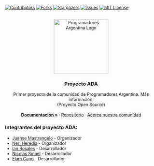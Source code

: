 <div id="top"></div>

<!-- PROJECT SHIELDS -->
<!--
*** I'm using markdown "reference style" links for readability.
*** Reference links are enclosed in brackets [ ] instead of parentheses ( ).
*** See the bottom of this document for the declaration of the reference variables
*** for contributors-url, forks-url, etc. This is an optional, concise syntax you may use.
*** https://www.markdownguide.org/basic-syntax/#reference-style-links
-->

[![Contributors][contributors-shield]][contributors-url]
[![Forks][forks-shield]][forks-url]
[![Stargazers][stars-shield]][stars-url]
[![Issues][issues-shield]][issues-url]
[![MIT License][license-shield]][license-url]

<!-- PROJECT LOGO -->
<br />
<div align="center">
  <a href="https://github.com/ProgramadoresArgentina/proyecto-ada">
    <img src="https://i.ibb.co/GR24xPk/Logo-PA.png" alt="Programadores Argentina Logo" height="180">
  </a>

  <h3 align="center">Proyecto ADA</h3>

  <p align="center">
    Primer proyecto de la comunidad de Programadores Argentina. Más información:
    <br />
    (Proyecto Open Source)
    <br />
    <br />
    <a href="https://programadores-argentina.atlassian.net/wiki?atlOrigin=eyJpIjoiMWQwNTM4ZTgxZWRjNDc3N2JiYTZmMTlkYmY3NTNjZTMiLCJwIjoiaiJ9" target="_blank"><strong>Documentación »</strong></a>
    ·
    <a href="https://www.instagram.com/programadores_argentina/" target="_blank">Repositorio</a>
    ·
    <a href="https://www.instagram.com/programadores_argentina/" target="_blank">Acerca nuestra comunidad</a>
  </p>
</div>

### Integrantes del proyecto ADA:

- [Juanse Mastrangelo](https://github.com/JuanseMastrangelo/) - Organizador
- [Neri Heredia](https://github.com/neriheredia/) - Organizador
- [Ian Rosales](https://github.com/sampxcs/) - Desarrollador
- [Nicolas Smael](https://github.com/SmaelNicolas) - Desarrollador
- [Elam Cano](https://github.com/ElamCano) - Desarrollador

<!-- MARKDOWN LINKS & IMAGES -->
<!-- https://www.markdownguide.org/basic-syntax/#reference-style-links -->

[contributors-shield]: https://img.shields.io/github/contributors/ProgramadoresArgentina/proyecto-ada.svg?style=for-the-badge
[contributors-url]: https://github.com/ProgramadoresArgentina/proyecto-ada/graphs/contributors
[forks-shield]: https://img.shields.io/github/forks/ProgramadoresArgentina/proyecto-ada.svg?style=for-the-badge
[forks-url]: https://github.com/ProgramadoresArgentina/proyecto-ada/network/members
[stars-shield]: https://img.shields.io/github/stars/ProgramadoresArgentina/proyecto-ada.svg?style=for-the-badge
[stars-url]: https://github.com/ProgramadoresArgentina/proyecto-ada/stargazers
[issues-shield]: https://img.shields.io/github/issues/ProgramadoresArgentina/proyecto-ada.svg?style=for-the-badge
[issues-url]: https://github.com/ProgramadoresArgentina/proyecto-ada/issues
[license-shield]: https://img.shields.io/github/license/ProgramadoresArgentina/proyecto-ada.svg?style=for-the-badge
[license-url]: https://github.com/ProgramadoresArgentina/proyecto-ada/blob/master/LICENSE.txt
